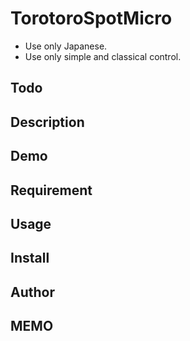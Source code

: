 TorotoroSpotMicro
====

- Use only Japanese.
- Use only simple and classical control.

## Todo

## Description

## Demo

## Requirement

## Usage

## Install

## Author

## MEMO